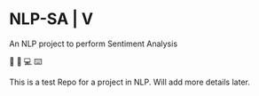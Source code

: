 # NLP-SA | V
An NLP project to perform Sentiment Analysis

🔡 🐍 💻 ⌨️ 

This is a test Repo for a project in NLP. 
Will add more details later.
